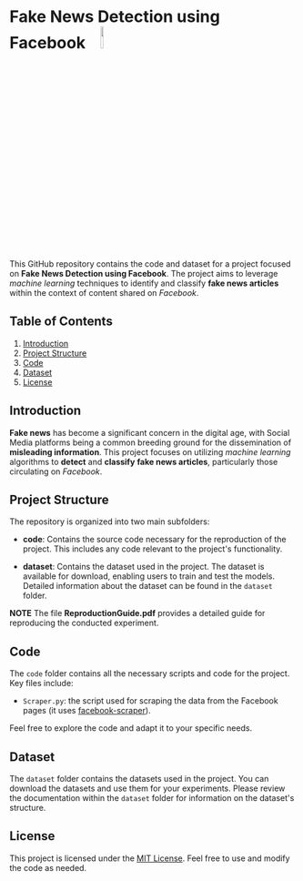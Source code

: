 # Fake News Detection using Facebook &nbsp;&nbsp; <img src="https://github.com/andrea-gariboldi/Facebook-Fake-News/assets/124372391/7a636fd0-d473-4428-82c8-2c6d65ee8e68" width="10%" height="10%">


This GitHub repository contains the code and dataset for a project focused on **Fake News Detection using Facebook**. The project aims to leverage _machine learning_ techniques to identify and classify **fake news articles** within the context of content shared on _Facebook_.

## Table of Contents

1. [Introduction](#introduction)
2. [Project Structure](#project-structure)
3. [Code](#code)
4. [Dataset](#dataset)
5. [License](#license)

## Introduction

**Fake news** has become a significant concern in the digital age, with Social Media platforms being a common breeding ground for the dissemination of **misleading information**. This project focuses on utilizing _machine learning_ algorithms to **detect** and **classify** **fake news articles**, particularly those circulating on _Facebook_.

## Project Structure

The repository is organized into two main subfolders:

- **code**: Contains the source code necessary for the reproduction of the project. This includes any code relevant to the project's functionality.

- **dataset**: Contains the dataset used in the project. The dataset is available for download, enabling users to train and test the models. Detailed information about the dataset can be found in the `dataset` folder.

**NOTE**
The file **ReproductionGuide.pdf** provides a detailed guide for reproducing the conducted experiment.

## Code

The `code` folder contains all the necessary scripts and code for the project. Key files include:

- `Scraper.py`: the script used for scraping the data from the Facebook pages (it uses [facebook-scraper](https://pypi.org/project/facebook-scraper/)).

Feel free to explore the code and adapt it to your specific needs.

## Dataset

The `dataset` folder contains the datasets used in the project. You can download the datasets and use them for your experiments. Please review the documentation within the `dataset` folder for information on the dataset's structure.

## License

This project is licensed under the [MIT License](LICENSE). Feel free to use and modify the code as needed.
